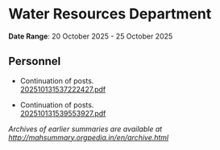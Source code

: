 # Water Resources Department

**Date Range**: 20 October 2025 - 25 October 2025


## Personnel
- Continuation of posts.\
  [202510131537222427.pdf](https://gr.maharashtra.gov.in/Site/Upload/Government%20Resolutions/English/202510131537222427.pdf)

- Continuation of posts.\
  [202510131539553927.pdf](https://gr.maharashtra.gov.in/Site/Upload/Government%20Resolutions/English/202510131539553927.pdf)


*Archives of earlier summaries are available at http://mahsummary.orgpedia.in/en/archive.html*
